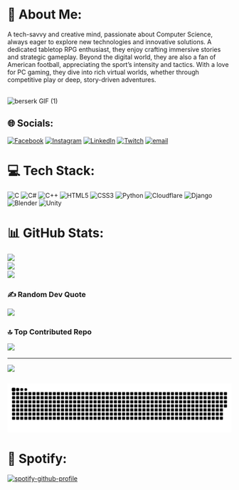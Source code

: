 # 💫 About Me:
A tech-savvy and creative mind, passionate about Computer Science, always eager to explore new technologies and innovative solutions. A dedicated tabletop RPG enthusiast, they enjoy crafting immersive stories and strategic gameplay. Beyond the digital world, they are also a fan of American football, appreciating the sport’s intensity and tactics. With a love for PC gaming, they dive into rich virtual worlds, whether through competitive play or deep, story-driven adventures.<br><br>

![berserk GIF (1)](https://github.com/user-attachments/assets/371ac5b2-5702-4a98-b310-7e5eec0fd269)

## 🌐 Socials:
[![Facebook](https://img.shields.io/badge/Facebook-%231877F2.svg?logo=Facebook&logoColor=white)](https://facebook.com/joovictorscarmato) [![Instagram](https://img.shields.io/badge/Instagram-%23E4405F.svg?logo=Instagram&logoColor=white)](https://instagram.com/capgattsu) [![LinkedIn](https://img.shields.io/badge/LinkedIn-%230077B5.svg?logo=linkedin&logoColor=white)](https://linkedin.com/in/joão-scarmato-ba7059191) [![Twitch](https://img.shields.io/badge/Twitch-%239146FF.svg?logo=Twitch&logoColor=white)](https://twitch.tv/capgatts) [![email](https://img.shields.io/badge/Email-D14836?logo=gmail&logoColor=white)](mailto:joovictorscarmato26@gmail.com) 

# 💻 Tech Stack:
![C](https://img.shields.io/badge/c-%2300599C.svg?style=for-the-badge&logo=c&logoColor=white) ![C#](https://img.shields.io/badge/c%23-%23239120.svg?style=for-the-badge&logo=csharp&logoColor=white) ![C++](https://img.shields.io/badge/c++-%2300599C.svg?style=for-the-badge&logo=c%2B%2B&logoColor=white) ![HTML5](https://img.shields.io/badge/html5-%23E34F26.svg?style=for-the-badge&logo=html5&logoColor=white) ![CSS3](https://img.shields.io/badge/css3-%231572B6.svg?style=for-the-badge&logo=css3&logoColor=white) ![Python](https://img.shields.io/badge/python-3670A0?style=for-the-badge&logo=python&logoColor=ffdd54) ![Cloudflare](https://img.shields.io/badge/Cloudflare-F38020?style=for-the-badge&logo=Cloudflare&logoColor=white) ![Django](https://img.shields.io/badge/django-%23092E20.svg?style=for-the-badge&logo=django&logoColor=white) ![Blender](https://img.shields.io/badge/blender-%23F5792A.svg?style=for-the-badge&logo=blender&logoColor=white) ![Unity](https://img.shields.io/badge/unity-%23000000.svg?style=for-the-badge&logo=unity&logoColor=white)
# 📊 GitHub Stats:
![](https://github-readme-stats.vercel.app/api?username=CapGattsu&theme=dark&hide_border=false&include_all_commits=false&count_private=false)<br/>
![](https://nirzak-streak-stats.vercel.app/?user=CapGattsu&theme=dark&hide_border=false)<br/>
![](https://github-readme-stats.vercel.app/api/top-langs/?username=CapGattsu&theme=dark&hide_border=false&include_all_commits=false&count_private=false&layout=compact)

### ✍️ Random Dev Quote
![](https://quotes-github-readme.vercel.app/api?type=horizontal&theme=tokyonight)

### 🔝 Top Contributed Repo
![](https://github-contributor-stats.vercel.app/api?username=CapGattsu&limit=5&theme=dark&combine_all_yearly_contributions=true)

---
[![](https://visitcount.itsvg.in/api?id=CapGattsu&icon=0&color=0)](https://visitcount.itsvg.in)

<!-- Proudly created with GPRM ( https://gprm.itsvg.in ) -->

###

<picture>
  <source media="(prefers-color-scheme: dark)" srcset="https://raw.githubusercontent.com/CapGattsu/CapGattsu/output/github-snake-dark.svg" />
  <source media="(prefers-color-scheme: light)" srcset="https://raw.githubusercontent.com/CapGattsu/CapGattsu/output/github-snake.svg" />
  <img alt="github-snake" src="https://raw.githubusercontent.com/CapGattsu/CapGattsu/output/github-snake.svg" />
</picture>

###

# 🎵 Spotify:

[![spotify-github-profile](https://spotify-github-profile.kittinanx.com/api/view?uid=12174214820&cover_image=true&theme=default&show_offline=false&background_color=121212&interchange=false&bar_color_cover=true)](https://github.com/kittinan/spotify-github-profile)

